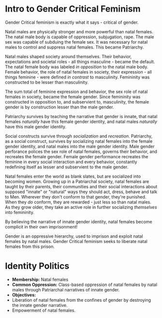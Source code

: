 # Intro to Gender Critical Feminism

Gender Critical feminism is exactly what it says - critical of gender.

Natal males are physically stronger and more powerful than natal females. The natal male body is capable of oppression, subjugation, rape. The male sex was capable of subduing the female sex. It was necessary for natal males to control and suppress natal females. This became Patriarchy.

Natal males shaped society around themselves. Their behavior, expectations and societal roles - all things masculine - became the default. The natal female body was labeled *in opposition* to the natal male body. Female behavior, the role of natal females in society, their expression - all things feminine - were defined *in contrast* to masculinity. Femininity was constructed to be lesser than masculinity.

The sum total of feminine expression and behavior, the sex role of natal females in society, became the female gender. Since femininity was constructed in opposition to, and subservient to, masculinity, the female gender is by construction lesser than the male gender.

Patriarchy survives by teaching the narrative that gender is innate, that natal females *naturally* have this female gender identity, and natal males *naturally* have this male gender identity.

Social constructs survive through *socialization* and *recreation*. Patriarchy, as a social construct, survives by socializing natal females into the female gender identity, and natal males into the male gender identity.  Male gender perforance polices the sex role of natal females, governs their behavior, and recreates the female gender. Female gender performance recreates the feminine in every social interaction and every behavior, constantly redefining itself as lesser and subservient to the male gender.

Natal females enter the world as blank slates, but are socialized into becoming women. Growing up in a Patriarchal society, natal females are taught by their parents, their communities and their social interactions about supposed "innate" or "natural" ways they should act, dress, behave and talk to Men. Wherever they don't conform to that gender, they're punished. When they *do* conform, they are rewarded - just less so than natal males. As they grow older, they take an active role in further socializing *themselves* into femininity.

By believing the narrative of innate gender identity, natal females become complicit in their own imprisonment!

Gender is an oppressive hierarchy, used to imprison and exploit natal females by natal males. Gender Critical feminism seeks to liberate natal females from this prison.

# Identity Politics
* **Membership:** Natal females
* **Common Oppression:** Class-based oppression of natal females by natal males through Patriarchal narratives of innate gender.
* **Objectives:**
 * Liberation of natal females from the confines of gender by destroying the innate gender narrative.
 * Empowerment of natal females.
